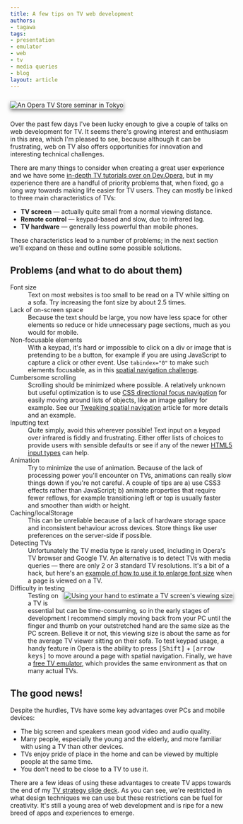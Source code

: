 ```yaml
---
title: A few tips on TV web development
authors:
- tagawa
tags:
- presentation
- emulator
- web
- tv
- media queries
- blog
layout: article
---
```

<p><img src="http://files.myopera.com/tagawa/blog/Opera-TV-Store-seminar.jpg" alt="An Opera TV Store seminar in Tokyo" style="box-shadow:0 4px 8px rgba(0, 0, 0, 0.5); margin:12px auto;" /></p>

<p>Over the past few days I&#39;ve been lucky enough to give a couple of talks on web development for TV. It seems there&#39;s growing interest and enthusiasm in this area, which I&#39;m pleased to see, because although it can be frustrating, web on TV also offers opportunities for innovation and interesting technical challenges.</p>

<p>There are many things to consider when creating a great user experience and we have some <a href="http://dev.opera.com/tv">in-depth TV tutorials over on Dev.Opera</a>, but in my experience there are a handful of priority problems that, when fixed, go a long way towards making life easier for TV users. They can mostly be linked to three main characteristics of TVs:</p>

<ul>
  <li><strong>TV screen</strong> — actually quite small from a normal viewing distance.</li>
  <li><strong>Remote control</strong> — keypad-based and slow, due to infrared lag.</li>
  <li><strong>TV hardware</strong> — generally less powerful than mobile phones.</li>
</ul>

<p>These characteristics lead to a number of problems; in the next section we&#39;ll expand on these and outline some possible solutions.</p>

<h2>Problems (and what to do about them)</h2>

<dl>
  <dt>Font size</dt><dd>Text on most websites is too small to be read on a TV while sitting on a sofa. Try increasing the font size by about 2.5 times.</dd>
  <dt>Lack of on-screen space</dt><dd>Because the text should be large, you now have less space for other elements so reduce or hide unnecessary page sections, much as you would for mobile.</dd>
  <dt>Non-focusable elements</dt><dd>With a keypad, it&#39;s hard or impossible to click on a div or image that is pretending to be a button, for example if you are using JavaScript to capture a click or other event. Use <code>tabindex=&quot;0&quot;</code> to make such elements focusable, as in this <a href="http://people.opera.com/danield/utils/spatial.html">spatial navigation challenge</a>.</dd>
  <dt>Cumbersome scrolling</dt><dd>Scrolling should be minimized where possible. A relatively unknown but useful optimization is to use <a href="http://www.w3.org/TR/css3-ui/#nav-dir">CSS directional focus navigation</a> for easily moving around lists of objects, like an image gallery for example. See our <a href="http://dev.opera.com/articles/view/tweaking-spatial-navigation-for-tv-browsing/">Tweaking spatial navigation</a> article for more details and an example.</dd>
  <dt>Inputting text</dt><dd>Quite simply, avoid this wherever possible! Text input on a keypad over infrared is fiddly and frustrating. Either offer lists of choices to provide users with sensible defaults or see if any of the newer <a href="http://dev.opera.com/articles/view/new-form-features-in-HTML5/">HTML5 input types</a> can help.</dd>
  <dt>Animation</dt><dd>Try to minimize the use of animation. Because of the lack of processing power you&#39;ll encounter on TVs, animations can really slow things down if you&#39;re not careful. A couple of tips are a) use CSS3 effects rather than JavaScript; b) animate properties that require fewer reflows, for example transitioning left or top is usually faster and smoother than width or height.</dd>
  <dt>Caching/localStorage</dt><dd>This can be unreliable because of a lack of hardware storage space and inconsistent behaviour across devices. Store things like user preferences on the server-side if possible.</dd>
  <dt>Detecting TVs</dt><dd>Unfortunately the TV media type is rarely used, including in Opera&#39;s TV browser and Google TV. An alternative is to detect TVs with media queries — there are only 2 or 3 standard TV resolutions. It&#39;s a bit of a hack, but here&#39;s an <a href="http://people.opera.com/danield/utils/webtv.html">example of how to use it to enlarge font size</a> when a page is viewed on a TV.</dd>
  <dt>Difficulty in testing</dt><dd><img src="http://files.myopera.com/tagawa/blog/tv-rule-of-thumb.jpg" alt="Using your hand to estimate a TV screen&#39;s viewing size" style="box-shadow:0 4px 8px rgba(0, 0, 0, 0.5);float:right;margin:0 0 12px 12px;" />Testing on a TV is essential but can be time-consuming, so in the early stages of development I recommend simply moving back from your PC until the finger and thumb on your outstretched hand are the same size as the PC screen. Believe it or not, this viewing size is about the same as for the average TV viewer sitting on their sofa. To test keypad usage, a handy feature in Opera is the ability to press <kbd>[Shift]</kbd> + <kbd>[arrow keys]</kbd> to move around a page with spatial navigation. Finally, we have a <a href="http://www.opera.com/business/tv/emulator/">free TV emulator</a>, which provides the same environment as that on many actual TVs.</dd>
 </dl>

<h2>The good news!</h2>

<p>Despite the hurdles, TVs have some key advantages over PCs and mobile devices:</p>

<ul>
  <li>The big screen and speakers mean good video and audio quality.</li>
  <li>Many people, especially the young and the elderly, and more familiar with using a TV than other devices.</li>
  <li>TVs enjoy pride of place in the home and can be viewed by multiple people at the same time.</li>
  <li>You don&#39;t need to be close to a TV to use it.</li>
</ul>

<p>There are a few ideas of using these advantages to create TV apps towards the end of my <a href="http://people.opera.com/danield/presentations/tv-strategy/index.html">TV strategy slide deck</a>. As you can see, we&#39;re restricted in what design techniques we can use but these restrictions can be fuel for creativity. It&#39;s still a young area of web development and is ripe for a new breed of apps and experiences to emerge.</p>
